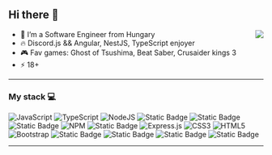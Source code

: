 ## Hi there 👋
<a href="https://discord.com/users/374615928760958979">
  <img src="https://lanyard.cnrad.dev/api/374615928760958979?theme=dark&showDisplayName=true" align="right">
</a>

- 🌱 I’m a Software Engineer from Hungary
- 🔥 Discord.js && Angular, NestJS, TypeScript enjoyer
- 🎮 Fav games: Ghost of Tsushima, Beat Saber, Crusaider kings 3
- ⚡ 18+
  
<hr>

### My stack 💻

![JavaScript](https://img.shields.io/badge/javascript-%23323330.svg?style=for-the-badge&logo=javascript&logoColor=%23F7DF1E) 
![TypeScript](https://img.shields.io/badge/typescript-%23007ACC.svg?style=for-the-badge&logo=typescript&logoColor=white) 
![NodeJS](https://img.shields.io/badge/node.js-6DA55F?style=for-the-badge&logo=node.js&logoColor=white) 
![Static Badge](https://img.shields.io/badge/discord.js-%235865F2?style=for-the-badge&logo=discord&logoColor=white)
![Static Badge](https://img.shields.io/badge/Bun.sh-grey?style=for-the-badge&logo=bun&logoColor=white)
![Static Badge](https://img.shields.io/badge/C%23-blue?style=for-the-badge&logo=csharp&logoColor=white)
![NPM](https://img.shields.io/badge/NPM-%23000000.svg?style=for-the-badge&logo=npm&logoColor=white) 
![Static Badge](https://img.shields.io/badge/sqlite-%23003B57?style=for-the-badge&logo=sqlite)
![Express.js](https://img.shields.io/badge/express.js-%23404d59.svg?style=for-the-badge&logo=express&logoColor=%2361DAFB) 
![CSS3](https://img.shields.io/badge/css3-%231572B6.svg?style=for-the-badge&logo=css3&logoColor=white) 
![HTML5](https://img.shields.io/badge/html5-%23E34F26.svg?style=for-the-badge&logo=html5&logoColor=white) 
![Bootstrap](https://img.shields.io/badge/bootstrap-%23563D7C.svg?style=for-the-badge&logo=bootstrap&logoColor=white)
![Static Badge](https://img.shields.io/badge/CloudFlare-orange?style=for-the-badge&logo=cloudflare&logoColor=white)
![Static Badge](https://img.shields.io/badge/Angular-DD0031?style=for-the-badge&logo=angular&logoColor=white)
![Static Badge](https://img.shields.io/badge/nestjs-E0234E?style=for-the-badge&logo=nestjs&logoColor=white)
![Static Badge](https://img.shields.io/badge/MySQL-4479A1?style=for-the-badge&logo=mysql&logoColor=white)
<hr>
